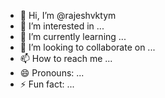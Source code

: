 - 👋 Hi, I’m @rajeshvktym
- 👀 I’m interested in ...
- 🌱 I’m currently learning ...
- 💞️ I’m looking to collaborate on ...
- 📫 How to reach me ...
- 😄 Pronouns: ...
- ⚡ Fun fact: ...

<!---
rajeshvktym/rajeshvktym is a ✨ special ✨ repository because its `README.md` (this file) appears on your GitHub profile.
You can click the Preview link to take a look at your changes.
--->
